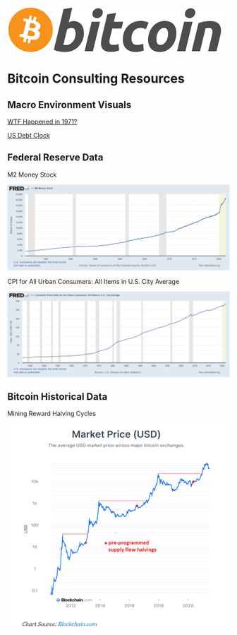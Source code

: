 ![Bitcoin Logo](/Resources/Bitcoin_Logo.png)
# Bitcoin Consulting Resources

## Macro Environment Visuals
[WTF Happened in 1971?](https://wtfhappenedin1971.com/)

[US Debt Clock](https://www.usdebtclock.org/)

## Federal Reserve Data
M2 Money Stock

![M2 Money Stock](/Resources/M2_FRED_Data.png)

CPI for All Urban Consumers: All Items in U.S. City Average

![CPI](/Resources/CPI_Data.png)

## Bitcoin Historical Data
Mining Reward Halving Cycles

![Mining Reward Halving Cycles](/Resources/Halving_Cycles.PNG)

